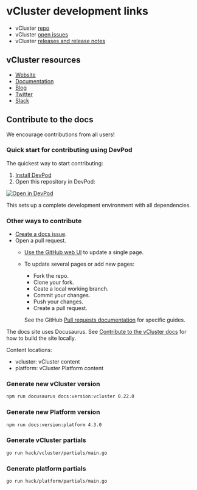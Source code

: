 # vCluster development links

- vCluster [repo](https://github.com/loft-sh/vcluster)
- vCluster [open issues](https://github.com/loft-sh/vcluster/issues)
- vCluster [releases and release notes](https://github.com/loft-sh/vcluster/releases)

## vCluster resources

- [Website](https://www.vcluster.com)
- [Documentation](https://www.vcluster.com/docs/)
- [Blog](https://loft.sh/blog)
- [Twitter](https://twitter.com/loft_sh)
- [Slack](https://slack.loft.sh/)

## Contribute to the docs

We encourage contributions from all users!

### Quick start for contributing using DevPod

The quickest way to start contributing:

1. [Install DevPod](https://devpod.sh/docs/getting-started/install)
2. Open this repository in DevPod:

[![Open in DevPod](https://devpod.sh/assets/open-in-devpod.svg)](https://devpod.sh/open#https://github.com/loft-sh/vcluster-docs)

This sets up a complete development environment with all dependencies.

### Other ways to contribute

- [Create a docs issue](https://github.com/loft-sh/vcluster-docs/issues).
- Open a pull request.
  - [Use the GitHub web UI](https://docs.github.com/en/pull-requests/collaborating-with-pull-requests/proposing-changes-to-your-work-with-pull-requests/creating-a-pull-request?tool=webui)
    to update a single page.
  - To update several pages or add new pages:
    - Fork the repo.
    - Clone your fork.
    - Ceate a local working branch.
    - Commit your changes.
    - Push your changes.
    - Create a pull request.

     See the GitHub [Pull requests documentation](https://docs.github.com/en/pull-requests)
     for specific guides.

The docs site uses Docusaurus. See
[Contribute to the vCluster docs](./CONTRIBUTING.md) for how to build the site locally.

Content locations:

- vcluster: vCluster content
- platform: vCluster Platform content

### Generate new vCluster version

```bash
npm run docusaurus docs:version:vcluster 0.22.0
```

### Generate new Platform version

```bash
npm run docs:version:platform 4.3.0
```

### Generate vCluster partials

```bash
go run hack/vcluster/partials/main.go
```

### Generate platform partials

```bash
go run hack/platform/partials/main.go
```
